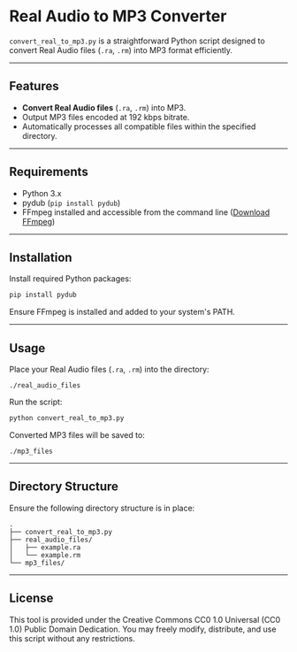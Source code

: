 # Real Audio to MP3 Converter

`convert_real_to_mp3.py` is a straightforward Python script designed to convert Real Audio files (`.ra`, `.rm`) into MP3 format efficiently.

---

## Features

* **Convert Real Audio files** (`.ra`, `.rm`) into MP3.
* Output MP3 files encoded at 192 kbps bitrate.
* Automatically processes all compatible files within the specified directory.

---

## Requirements

* Python 3.x
* pydub (`pip install pydub`)
* FFmpeg installed and accessible from the command line ([Download FFmpeg](https://ffmpeg.org/download.html))

---

## Installation

Install required Python packages:

```bash
pip install pydub
```

Ensure FFmpeg is installed and added to your system's PATH.

---

## Usage

Place your Real Audio files (`.ra`, `.rm`) into the directory:

```
./real_audio_files
```

Run the script:

```bash
python convert_real_to_mp3.py
```

Converted MP3 files will be saved to:

```
./mp3_files
```

---

## Directory Structure

Ensure the following directory structure is in place:

```
.
├── convert_real_to_mp3.py
├── real_audio_files/
│   ├── example.ra
│   └── example.rm
└── mp3_files/
```

---

## License

This tool is provided under the Creative Commons CC0 1.0 Universal (CC0 1.0) Public Domain Dedication. You may freely modify, distribute, and use this script without any restrictions.
